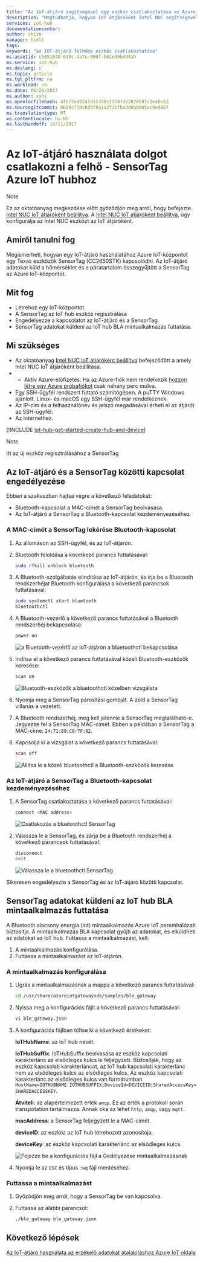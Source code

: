 ```yaml
---
title: "Az IoT-átjáró segítségével egy eszköz csatlakoztatása az Azure IoT Hub |} Microsoft Docs"
description: "Megtudhatja, hogyan IoT átjáróként Intel NUC segítségével csatlakozzon a TI SensorTag és érzékelő adatokat küldeni a felhőben Azure IoT-központot."
services: iot-hub
documentationcenter: 
author: shizn
manager: timlt
tags: 
keywords: "az IOT-átjáró felhőbe eszköz csatlakoztatása"
ms.assetid: cb851648-018c-4a7e-860f-b62ed3b493a5
ms.service: iot-hub
ms.devlang: c
ms.topic: article
ms.tgt_pltfrm: na
ms.workload: na
ms.date: 06/25/2017
ms.author: xshi
ms.openlocfilehash: 4fb77ed0241d15338c2574fd22828507c3e40cb3
ms.sourcegitcommit: 6699c77dcbd5f8a1a2f21fba3d0a0005ac9ed6b7
ms.translationtype: MT
ms.contentlocale: hu-HU
ms.lasthandoff: 10/11/2017
---
```

# <a name="use-iot-gateway-to-connect-things-to-the-cloud---sensortag-to-azure-iot-hub"></a>Az IoT-átjáró használata dolgot csatlakozni a felhő - SensorTag Azure IoT hubhoz

> [!NOTE]
> Ez az oktatóanyag megkezdése előtt győződjön meg arról, hogy befejezte [Intel NUC IoT átjáróként beállítva](iot-hub-gateway-kit-c-lesson1-set-up-nuc.md). A [Intel NUC IoT átjáróként beállítva](iot-hub-gateway-kit-c-lesson1-set-up-nuc.md), úgy konfigurálja az Intel NUC eszközt az IoT átjáróként.

## <a name="what-you-will-learn"></a>Amiről tanulni fog

Megismerheti, hogyan egy IoT-átjáró használatához Azure IoT-központot egy Texas eszközök SensorTag (CC2650STK) kapcsolódni. Az IoT-átjáró adatokat küld a hőmérséklet és a páratartalom összegyűjtött a SensorTag az Azure IoT-központot.

## <a name="what-you-will-do"></a>Mit fog

- Létrehoz egy IoT-központot.
- A SensorTag az IoT hub eszköz regisztrálása
- Engedélyezze a kapcsolatot az IoT-átjáró és a SensorTag.
- SensorTag adatokat küldeni az IoT hub BLA mintaalkalmazás futtatása.

## <a name="what-you-need"></a>Mi szükséges

- Az oktatóanyag [Intel NUC IoT átjáróként beállítva](iot-hub-gateway-kit-c-lesson1-set-up-nuc.md) befejeződött a amely Intel NUC IoT átjáróként beállítása.
- * Aktív Azure-előfizetés. Ha az Azure-fiók nem rendelkezik [hozzon létre egy Azure próbafiókot](https://azure.microsoft.com/free/) csak néhány perc múlva.
- Egy SSH-ügyfél rendszert futtató számítógépen. A puTTY Windows ajánlott. Linux- és macOS egy SSH-ügyfél már rendelkeznek.
- Az IP-cím és a felhasználónév és jelszó megadásával érheti el az átjárót az SSH-ügyfél.
- Az internethez.

[!INCLUDE [iot-hub-get-started-create-hub-and-device](../../includes/iot-hub-get-started-create-hub-and-device.md)]

> [!NOTE]
> Itt az új eszköz regisztrálásához a SensorTag

## <a name="enable-the-connection-between-the-iot-gateway-and-the-sensortag"></a>Az IoT-átjáró és a SensorTag közötti kapcsolat engedélyezése

Ebben a szakaszban hajtsa végre a következő feladatokat:

- Bluetooth-kapcsolat a MAC-címét a SensorTag beolvasása.
- Az IoT-átjáró a SensorTag a Bluetooth-kapcsolat kezdeményezéséhez.

### <a name="get-the-mac-address-of-the-sensortag-for-bluetooth-connection"></a>A MAC-címét a SensorTag lekérése Bluetooth-kapcsolat

1. Az állomáson az SSH-ügyfél, és az IoT-átjárón.
1. Bluetooth feloldása a következő parancs futtatásával:

   ```bash
   sudo rfkill unblock bluetooth
   ```

1. A Bluetooth-szolgáltatás elindítása az IoT-átjárón, és írja be a Bluetooth rendszerhéjat Bluetooth konfigurálása a következő parancsok futtatásával:

   ```bash
   sudo systemctl start bluetooth
   bluetoothctl
   ```

1. A Bluetooth-vezérlő a következő parancs futtatásával a Bluetooth rendszerhéj bekapcsolása:

   ```bash
   power on
   ```

   ![a Bluetooth-vezérlő az IoT-átjárón a bluetoothctl bekapcsolása](./media/iot-hub-iot-gateway-connect-device-to-cloud/8_power-on-bluetooth-controller-at-bluetooth-shell-bluetoothctl.png)

1. Indítsa el a következő parancs futtatásával közeli Bluetooth-eszközök keresése:

   ```bash
   scan on
   ```

   ![Bluetooth-eszközök a bluetoothctl közelben vizsgálata](./media/iot-hub-iot-gateway-connect-device-to-cloud/9_start-scan-nearby-bluetooth-devices-at-bluetooth-shell-bluetoothctl.png)

1. Nyomja meg a SensorTag párosítási gombját. A zöld a SensorTag villanás a vezetett.
1. A Bluetooth rendszerhéj, meg kell jelennie a SensorTag megtalálható-e. Jegyezze fel a SensorTag MAC-címét. Ebben a példában a SensorTag a MAC-címe: `24:71:89:C0:7F:82`.
1. Kapcsolja ki a vizsgálat a következő parancs futtatásával:

   ```bash
   scan off
   ```

   ![Állítsa le a közeli bluetoothctl a Bluetooth-eszközök keresése](./media/iot-hub-iot-gateway-connect-device-to-cloud/10_stop-scanning-nearby-bluetooth-devices-at-bluetooth-shell-bluetoothctl.png)

### <a name="initiate-a-bluetooth-connection-from-the-iot-gateway-to-the-sensortag"></a>Az IoT-átjáró a SensorTag a Bluetooth-kapcsolat kezdeményezéséhez

1. A SensorTag csatlakoztatása a következő parancs futtatásával:

   ```bash
   connect <MAC address>
   ```

   ![Csatlakozás a bluetoothctl SensorTag](./media/iot-hub-iot-gateway-connect-device-to-cloud/11_connect-to-sensortag-at-bluetooth-shell-bluetoothctl.png)

1. Válassza le a SensorTag, és zárja be a Bluetooth rendszerhéj a következő parancsok futtatásával:

   ```bash
   disconnect
   exit
   ```

   ![Válassza le a bluetoothctl SensorTag](./media/iot-hub-iot-gateway-connect-device-to-cloud/12_disconnect-from-sensortag-at-bluetooth-shell-bluetoothctl.png)

Sikeresen engedélyezte a SensorTag és az IoT-átjáró közötti kapcsolat.

## <a name="run-a-ble-sample-application-to-send-sensortag-data-to-your-iot-hub"></a>SensorTag adatokat küldeni az IoT hub BLA mintaalkalmazás futtatása

A Bluetooth alacsony energia (int) mintaalkalmazás Azure IoT peremhálózati biztosítja. A mintaalkalmazás BLA kapcsolat gyűjti az adatokat, és elküldheti az adatokat az IoT hub. Futtassa a mintaalkalmazást, kell:

1. A mintaalkalmazás konfigurálása.
1. Futtassa a mintaalkalmazást az IoT-átjárón.

### <a name="configure-the-sample-application"></a>A mintaalkalmazás konfigurálása

1. Ugrás a mintaalkalmazásnak a mappa a következő parancs futtatásával:

   ```bash
   cd /usr/share/azureiotgatewaysdk/samples/ble_gateway
   ```

1. Nyissa meg a konfigurációs fájlt a következő parancs futtatásával:

   ```bash
   vi ble_gateway.json
   ```

1. A konfigurációs fájlban töltse ki a következő értékeket:

   **IoTHubName**: az IoT hub nevét.

   **IoTHubSuffix**: IoTHubSuffix beolvasása az eszköz kapcsolati karakterlánc az elsődleges kulcs le feljegyzett. Biztosítják, hogy az eszköz kapcsolati karakterláncot, az IoT hub kapcsolati karakterlánc nem az elsődleges kulcs az elsődleges kulcs. Az eszköz kapcsolati karakterlánc az elsődleges kulcs van formátumban `HostName=IOTHUBNAME.IOTHUBSUFFIX;DeviceId=DEVICEID;SharedAccessKey=SHAREDACCESSKEY`.

   **Átviteli**: az alapértelmezett érték `amqp`. Ez az érték a protokoll során transpotation tartalmazza. Annak oka az lehet `http`, `amqp`, vagy `mqtt`.

   **macAddress**: a SensorTag feljegyzett le a MAC-címét.

   **deviceID**: az eszköz az IoT hub létrehozott azonosítója.

   **deviceKey**: az eszköz kapcsolati karakterlánc az elsődleges kulcs.

   ![Fejezze be a konfigurációs fájl a Gedélyezése mintaalkalmazásnak](./media/iot-hub-iot-gateway-connect-device-to-cloud/13_edit-config-file-of-ble-sample.png)

1. Nyomja le az `ESC` és típus `:wq` fájl mentéséhez.

### <a name="run-the-sample-application"></a>Futtassa a mintaalkalmazást

1. Győződjön meg arról, hogy a SensorTag be van kapcsolva.
1. Futtassa az alábbi parancsot:

   ```bash
   ./ble_gateway ble_gateway.json
   ```

## <a name="next-steps"></a>Következő lépések

[Az IoT-átjáró használata az érzékelő adatokat átalakításhoz Azure IoT oldala](iot-hub-gateway-kit-c-use-iot-gateway-for-data-conversion.md)

